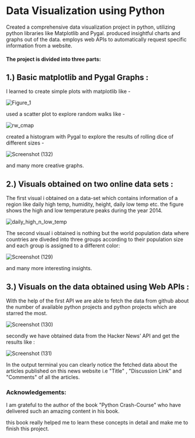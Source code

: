# Data Visualization using Python
Created a comprehensive data visualization project in python, utilizing python libraries like Matplotlib and Pygal. 
produced insightful charts and graphs out of the data. employs web APIs to automatically request specific information from a website.

 #### The project is divided into three parts:
## 1.) Basic matplotlib and Pygal Graphs :

I learned to create simple plots with matplotlib like - 

![Figure_1](https://github.com/shubhsundaram/Data-visualizations-using-python/assets/108191939/7a1cadc7-bca2-406e-ac66-97f50282a0e1)

used a scatter plot to explore random walks like - 

![rw_cmap](https://github.com/shubhsundaram/Data-visualizations-using-python/assets/108191939/c9ce5cae-cd37-4903-96d5-856654277f37)


created a histogram with Pygal to explore the results of rolling dice of different sizes - 


![Screenshot (132)](https://github.com/shubhsundaram/Data-visualizations-using-python/assets/108191939/f3d1193f-4511-418e-8f9b-5ab3d092a72f)

and many more creative graphs.


## 2.) Visuals obtained on two online data sets :

The first visual i obtained on a data-set which contains information of a region like daily high temp, humidity, height, daily low temp etc.
the figure shows the high and low temperature peaks during the year 2014.


![daily_high_n_low_temp](https://github.com/shubhsundaram/Data-visualizations-using-python/assets/108191939/b68167fd-abd8-4020-836d-e35afd604949)


The second visual i obtained is nothing but the world population data where countries are diveded into three groups according to their population size and each group is assigned to a different color:


![Screenshot (129)](https://github.com/shubhsundaram/Data-visualizations-using-python/assets/108191939/7d05d4e0-3d43-4764-a953-ca170fe88483)

and many more interesting insights.

## 3.) Visuals on the data obtained using Web APIs :

With the help of the first API we are able to fetch the data from github about the number of available python projects and python projects which are starred the most.


![Screenshot (130)](https://github.com/shubhsundaram/Data-visualizations-using-python/assets/108191939/09f27ca0-7be0-4dee-8de4-0fa05cbe7a1f)


secondly we have obtained data from the Hacker News’ API and get the results like : 


![Screenshot (131)](https://github.com/shubhsundaram/Data-visualizations-using-python/assets/108191939/89c662bc-17d0-42af-b689-25affbff73a4)


In the output terminal you can clearly notice the fetched data about the articles published on this news website i.e "Title" , "Discussion Link"  and "Comments" of all the articles.






### Acknowledgements:

I am grateful to the author of the book "Python Crash-Course" who have delivered such an amazing content in his book.

this book really helped me to learn these concepts in detail and make me to finish this project.
